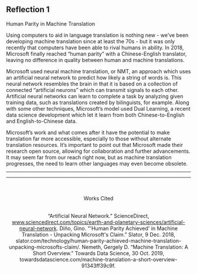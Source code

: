 ## Reflection 1


Human Parity in Machine Translation

Using computers to aid in language translation is nothing new - we’ve been developing machine translation since at least the 70s - but it was only recently that computers have been able to rival humans in ability. In 2018, Microsoft finally reached “human parity” with a Chinese-English translator, leaving no difference in quality between human and machine translations.  

Microsoft used neural machine translation, or NMT, an approach which uses an artificial neural network to predict how likely a string of words is. This neural network resembles the brain in that it is based on a collection of connected “artificial neurons” which can transmit signals to each other. Artificial neural networks can learn to complete a task by analyzing given training data, such as translations created by bilinguists, for example. Along with some other techniques, Microsoft’s model used Dual Learning, a recent data science development which let it learn from both Chinese-to-English and English-to-Chinese data. 

Microsoft’s work and what comes after it have the potential to make translation far more accessible, especially to those without alternate translation resources. It’s important to point out that Microsoft made their research open source, allowing for collaboration and further advancements. It may seem far from our reach right now, but as machine translation progresses, the need to learn other languages may even become obsolete. 

***
***
<br />
<br />


<div align="center">Works Cited

<br />
<br />

“Artificial Neural Network.” ScienceDirect, www.sciencedirect.com/topics/earth-and-planetary-sciences/artificial-neural-network.
Diño, Gino. “'Human Parity Achieved' in Machine Translation - Unpacking Microsoft's Claim.” Slator, 9 Dec. 2018, slator.com/technology/human-parity-achieved-machine-translation-unpacking-microsofts-claim/.
Nemeth, Gergely D. “Machine Translation: A Short Overview.” Towards Data Science, 30 Oct. 2019, towardsdatascience.com/machine-translation-a-short-overview-91343ff39c9f. 


